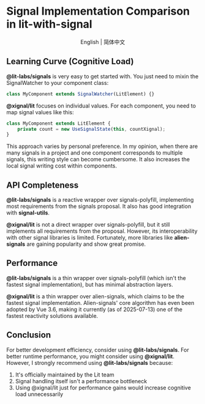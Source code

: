 # Signal Implementation Comparison in lit-with-signal

<p align="center">
    English | <a herf="./README.zh.md">简体中文</a>
</p>

## Learning Curve (Cognitive Load)
**@lit-labs/signals** is very easy to get started with. You just need to mixin the SignalWatcher to your component class:
```js
class MyComponent extends SignalWatcher(LitElement) {}
```

**@xignal/lit** focuses on individual values. For each component, you need to map signal values like this:
```js
class MyComponent extends LitElement {
    private count = new UseSignalState(this, countXignal);
}
```
This approach varies by personal preference. In my opinion, when there are many signals in a project and one component corresponds to multiple signals, this writing style can become cumbersome. It also increases the local signal writing cost within components.

## API Completeness
**@lit-labs/signals** is a reactive wrapper over signals-polyfill, implementing most requirements from the signals proposal. It also has good integration with **signal-utils**.

**@xignal/lit** is not a direct wrapper over signals-polyfill, but it still implements all requirements from the proposal. However, its interoperability with other signal libraries is limited. Fortunately, more libraries like **alien-signals** are gaining popularity and show great promise.

## Performance
**@lit-labs/signals** is a thin wrapper over signals-polyfill (which isn't the fastest signal implementation), but has minimal abstraction layers.

**@xignal/lit** is a thin wrapper over alien-signals, which claims to be the fastest signal implementation. Alien-signals' core algorithm has even been adopted by Vue 3.6, making it currently (as of 2025-07-13) one of the fastest reactivity solutions available.

## Conclusion
For better development efficiency, consider using **@lit-labs/signals**. For better runtime performance, you might consider using **@xignal/lit**. However, I strongly recommend using **@lit-labs/signals** because:
1. It's officially maintained by the Lit team
2. Signal handling itself isn't a performance bottleneck
3. Using @xignal/lit just for performance gains would increase cognitive load unnecessarily
